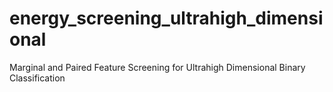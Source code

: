 # energy_screening_ultrahigh_dimensional
Marginal and Paired Feature Screening for Ultrahigh Dimensional Binary Classification
